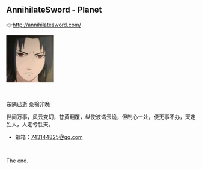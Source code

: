 ## AnnihilateSword - Planet

👉http://annihilatesword.com/


<img src="/source/res/img/site/avatar.jpg" width="125" height="125" />

&nbsp;

东隅已逝 桑榆非晚

世间万事，风云变幻，苍黄翻覆，纵使波谲云诡，但制心一处，便无事不办，天定胜人，人定兮胜天。

- 邮箱：743144825@qq.com

&nbsp;
&nbsp;

The end.
